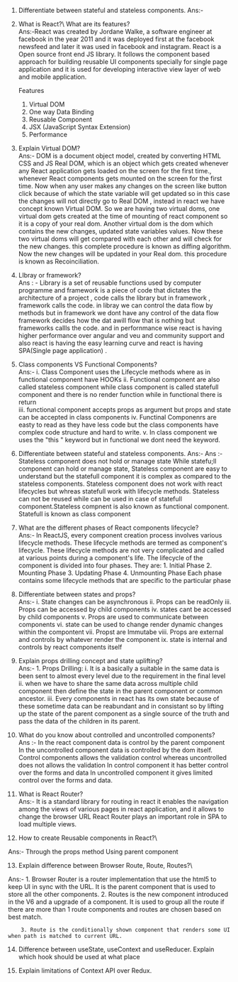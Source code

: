 1. Differentiate between stateful and stateless components.
Ans:- 

2. What is React?\ What are its features?\
Ans:-React was created by Jordane Walke, a software engineer at facebook in the year 2011 and it was deployed first at the facebook newsfeed and later it was used in facebook and instagram. React is a Open source front end JS library. It follows the component based approach for building reusable UI components specially for single page application and it is used for developing interactive view layer of web and mobile application.

    Features 
    1. Virtual DOM
    2. One way Data Binding
    3. Reusable Component
    4. JSX (JavaScript Syntax Extension)
    5. Performance

3. Explain Virtual DOM?\
Ans:- DOM is a document object model, created by converting HTML CSS and JS Real DOM, which is an object which gets created whenever any React application gets loaded on the screen for the first time., whenever React components gets mounted on the screen for the first time. Now when any user makes any changes on the screen like button click because of which the state variable will get updated so in this case the changes will not directly go to Real DOM , instead in react we have concept known Virtual DOM. So we are having two virtual doms, one virtual dom gets created at the time of mounting of react component so it is a copy of your real dom. Another virtual dom is the dom which contains the new changes, updated state variables values. Now these two virtual doms will get compared with each other and will check for the new changes. this complete procedure is known as diffing algorithm. Now the new changes will be updated in your Real dom. this procedure is known as Recoinciliation.

4. LIbray or framework?\
Ans : - Library is a set of reusable functions used by computer programme and framework is a piece of code that dictates the architecture of a project , code calls the library but in framework , framework calls the code. in libray we can control the data flow by methods but in framework we dont have any control of the data flow framework decides how the dat awill flow that is nothing but frameworks callls the code. and in perfornmance wise react is having higher performance over angular and veu and community support and also react is having the easy learning curve and react is having SPA(Single page application) .

5. Class components VS Functional Components?\
Ans:-       i. Class Component uses the Lifecycle methods where as in functional component have HOOKs
             ii. Functional component are also called stateless component while class component is called statefull component and there is no render function while in functional there is return  
             iii. functional component accepts props as argument but props and state can be accepted in class components
             iv. Functinal Componenrs are easty to read as they have less code but the class components have complex code structure and hard to write.
             v. In class component we uses the "this " keyword but in functional we dont need the keyword.


6.  Differentiate between stateful and stateless components.
Ans:-
Ans :- Stateless component does not hold or manage state While statefu;ll component can hold or manage state, Stateless component are easy to understand but the statefull component it is complex as compared to the stateless components. Stateless component does not work with react lifecycles but whreas statefull work with lifecycle methods. Stateless can not be reused while can be used in case of statefull component.Stateless compnent is also known as functional component. Statefull is known as class component

7. What are the different phases of React components lifecycle?\
Ans:- In ReactJS, every component creation process involves various lifecycle methods. These lifecycle methods are termed as component's lifecycle. These lifecycle methods are not very complicated and called at various points during a component's life. The lifecycle of the component is divided into four phases. They are:
         1.	Initial Phase
         2.	Mounting Phase
         3.	Updating Phase
         4.	Unmounting Phase
         Each phase contains some lifecycle methods that are specific to the particular phase


8. Differentiate between states and props?\
Ans:-   i. State changes can be asynchronous
        ii. Props can be readOnly
        iii. Props can be accessed by child components
        iv. states cant be accessed by child components
        v. Props are used to communicate between components 
        vi. state can be used to change render dynamic changes within the compontent
        vii. Propst are Immutabe
        viii. Props are external and controls by whatever render the component
        ix. state is internal and controls by react components itself
    
9. Explain props drilling concept and state uplifting?\
Ans:- 1. Props Drilling: 
            i. It is a basically a suitable in the same data is been sent to almost every level due to the requirement in the final level
            ii. when we have to share the same data across multiple child component then define the state in the parent component or common ancestor.
            iii. Every components in react has its own state because of these sometime data can be reabundant and in consistant so by lifting up the state of the parent component as a single source of the truth and pass the data of the children in its parent.
        
    
10. What do you know about controlled and uncontrolled components?\
Ans :-  In the react component data is control by the parent component 
        In the uncontrolled component data is controlled by the dom itself.
        Control components allows the validation control
        whereas uncontrolled does not allows the validation
        In control component it has better control over the forms and data 
        In uncontrolled component it gives limited control over the forms and data.

11. What is React Router?\
    Ans:-   It is a standard library for routing in react it enables the navigation among the views of various pages in react application, and it allows to change the browser URL 
            React Router plays an important role in SPA to load multiple views.


12. How to create Reusable components in React?\

Ans:-   Through the props method
        Using parent component

13. Explain difference between Browser Route, Route, Routes?\

Ans:-   1. Browser Router is a router implementation that use the html5 to keep UI in sync with the URL. It is the parent component that is used to store all the other components.
        2. Routes is the new component introduced in the V6 and a upgrade of a component. It is used to group all the route if there are more than 1 route components and routes are chosen based on best match.

        3. Route is the conditionally shown component that renders some UI when path is matched to current URL.



14. Difference between useState, useContext and useReducer. Explain which hook should be used at what place

15. Explain limitations of Context API over Redux.